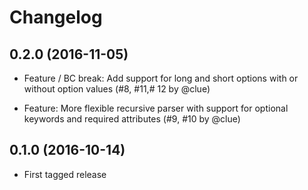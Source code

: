 # Changelog

## 0.2.0 (2016-11-05)

* Feature / BC break: Add support for long and short options with or without option values
  (#8, #11,# 12 by @clue)

* Feature: More flexible recursive parser with support for optional keywords and required attributes
  (#9, #10 by @clue)

## 0.1.0 (2016-10-14)

* First tagged release
